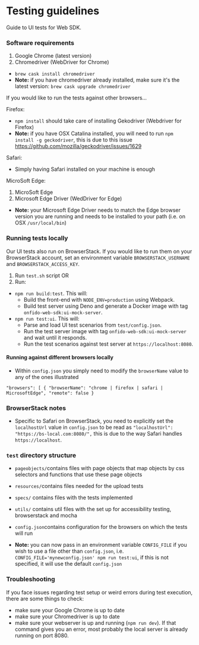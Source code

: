 # Testing guidelines

Guide to UI tests for Web SDK.

### Software requirements

1. Google Chrome (latest version)
2. Chromedriver (WebDriver for Chrome)
- `brew cask install chromedriver`
- **Note:** if you have chromedriver already installed, make sure it's the latest version: `brew cask upgrade chromedriver`

If you would like to run the tests against other browsers...

Firefox:
- `npm install` should take care of installing Gekodriver (Webdriver for Firefox)
- **Note:** if you have OSX Catalina installed, you will need to run `npm install -g geckodriver`, this is due to this 
  issue https://github.com/mozilla/geckodriver/issues/1629
  <br/>

Safari:
- Simply having Safari installed on your machine is enough<br/>

MicroSoft Edge:
1. MicroSoft Edge 
2. Microsoft Edge Driver (WedDriver for Edge)
- **Note:** your Microsoft Edge Driver needs to match the Edge browser version you are running and needs to be installed
to your path (i.e. on OSX `/usr/local/bin`)
  
### Running tests locally

Our UI tests also run on BrowserStack. If you would like to run them on your BrowserStack account, set an environment variable `BROWSERSTACK_USERNAME` and `BROWSERSTACK_ACCESS_KEY`.

1. Run `test.sh` script OR
2. Run:

- `npm run build:test`. This will:
  - Build the front-end with `NODE_ENV=production` using Webpack.
  - Build test server using Deno and generate a Docker image with tag `onfido-web-sdk:ui-mock-server`.
- `npm run test:ui`. This will:
  - Parse and load UI test scenarios from `test/config.json`.
  - Run the test server image with tag `onfido-web-sdk:ui-mock-server` and wait until it responds.
  - Run the test scenarios against test server at `https://localhost:8080`.

#### Running against different browsers locally

- Within `config.json` you simply need to modify the `browserName` value to any of the ones illustrated

`"browsers": [
        {
          "browserName": "chrome | firefox | safari | MicrosoftEdge",
          "remote": false
        }`

### BrowserStack notes

- Specific to Safari on BrowserStack, you need to explicitly set the `localhostUrl` value in `config.json` to
be read as `"localhostUrl": "https://bs-local.com:8080/",` this is due to the way Safari handles `https://localhost`.

### `test` directory structure

- `pageobjects/`contains files with page objects that map objects by css selectors and functions that use these page objects
- `resources/`contains files needed for the upload tests
- `specs/` contains files with the tests implemented
- `utils/` contains util files with the set up for accessibility testing, browserstack and mocha
- `config.json`contains configuration for the browsers on which the tests will run

- **Note:** you can now pass in an environment variable `CONFIG_FILE` if you wish to use a file other than `config.json`, 
i.e. `CONFIG_FILE='mynewconfig.json' npm run test:ui`, if this is not specified, it will use the default `config.json`
  
### Troubleshooting

If you face issues regarding test setup or weird errors during test execution, there are some things to check:

- make sure your Google Chrome is up to date
- make sure your Chromedriver is up to date
- make sure your webserver is up and running (`npm run dev`). If that command gives you an error, most probably the local server is already running on port 8080.
